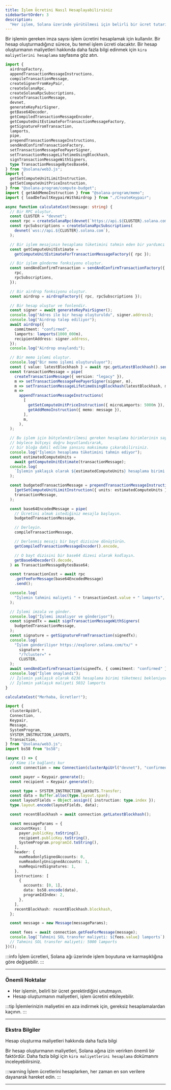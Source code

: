 ```yaml
---
title: İşlem Ücretini Nasıl Hesaplayabilirsiniz
sidebarSortOrder: 3
description:
  "Her işlem, Solana üzerinde yürütülmesi için belirli bir ücret tutarına mal olur. Solana üzerindeki işlem ücretlerini nasıl hesaplayacağınızı öğrenin."
---
```


Bir işlemin gereken imza sayısı işlem ücretini hesaplamak için kullanılır. Bir hesap oluşturmadığınız sürece, bu temel işlem ücreti olacaktır. Bir hesap oluşturmanın maliyetleri hakkında daha fazla bilgi edinmek için `kira maliyetlerini hesaplama` sayfasına göz atın.





```typescript filename="calculate-cost.ts" {101-118}
import {
  airdropFactory,
  appendTransactionMessageInstructions,
  compileTransactionMessage,
  createSignerFromKeyPair,
  createSolanaRpc,
  createSolanaRpcSubscriptions,
  createTransactionMessage,
  devnet,
  generateKeyPairSigner,
  getBase64Decoder,
  getCompiledTransactionMessageEncoder,
  getComputeUnitEstimateForTransactionMessageFactory,
  getSignatureFromTransaction,
  lamports,
  pipe,
  prependTransactionMessageInstructions,
  sendAndConfirmTransactionFactory,
  setTransactionMessageFeePayerSigner,
  setTransactionMessageLifetimeUsingBlockhash,
  signTransactionMessageWithSigners,
  type TransactionMessageBytesBase64,
} from "@solana/web3.js";
import {
  getSetComputeUnitLimitInstruction,
  getSetComputeUnitPriceInstruction,
} from "@solana-program/compute-budget";
import { getAddMemoInstruction } from "@solana-program/memo";
import { loadDefaultKeypairWithAirdrop } from "./CreateKeypair";

async function calculateCost(message: string) {
  // Bir RPC oluştur.
  const CLUSTER = "devnet";
  const rpc = createSolanaRpc(devnet(`https://api.${CLUSTER}.solana.com`));
  const rpcSubscriptions = createSolanaRpcSubscriptions(
    devnet(`wss://api.${CLUSTER}.solana.com`),
  );

  // Bir işlem mesajının hesaplama tüketimini tahmin eden bir yardımcı oluştur.
  const getComputeUnitEstimate =
    getComputeUnitEstimateForTransactionMessageFactory({ rpc });

  // Bir işlem gönderme fonksiyonu oluştur.
  const sendAndConfirmTransaction = sendAndConfirmTransactionFactory({
    rpc,
    rpcSubscriptions,
  });

  // Bir airdrop fonksiyonu oluştur.
  const airdrop = airdropFactory({ rpc, rpcSubscriptions });

  // Bir hesap oluştur ve fonlendir.
  const signer = await generateKeyPairSigner();
  console.log("Adres ile bir hesap oluşturuldu", signer.address);
  console.log("Airdrop talep ediliyor");
  await airdrop({
    commitment: "confirmed",
    lamports: lamports(1000_000n),
    recipientAddress: signer.address,
  });
  console.log("Airdrop onaylandı");

  // Bir memo işlemi oluştur.
  console.log("Bir memo işlemi oluşturuluyor");
  const { value: latestBlockhash } = await rpc.getLatestBlockhash().send();
  const transactionMessage = pipe(
    createTransactionMessage({ version: "legacy" }),
    m => setTransactionMessageFeePayerSigner(signer, m),
    m => setTransactionMessageLifetimeUsingBlockhash(latestBlockhash, m),
    m =>
      appendTransactionMessageInstructions(
        [
          getSetComputeUnitPriceInstruction({ microLamports: 5000n }),
          getAddMemoInstruction({ memo: message }),
        ],
        m,
      ),
  );

  // Bu işlem için bütçelendirilmesi gereken hesaplama birimlerinin sayısını belirleyin
  // böylece bütçeyi doğru boyutlandırarak,
  // bir bloğa dahil edilme şansını maksimuma çıkarabilirsiniz.
  console.log("İşlemin hesaplama tüketimini tahmin ediyor");
  const estimatedComputeUnits =
    await getComputeUnitEstimate(transactionMessage);
  console.log(
    `İşlemin yaklaşık olarak ${estimatedComputeUnits} hesaplama birimi tüketmesi bekleniyor`,
  );

  const budgetedTransactionMessage = prependTransactionMessageInstructions(
    [getSetComputeUnitLimitInstruction({ units: estimatedComputeUnits })],
    transactionMessage,
  );

  const base64EncodedMessage = pipe(
    // Ücretini almak istediğiniz mesajla başlayın.
    budgetedTransactionMessage,

    // Derleyin.
    compileTransactionMessage,

    // Derlenmiş mesajı bir bayt dizisine dönüştürün.
    getCompiledTransactionMessageEncoder().encode,

    // O bayt dizisini bir base64 dizesi olarak kodlayın.
    getBase64Decoder().decode,
  ) as TransactionMessageBytesBase64;

  const transactionCost = await rpc
    .getFeeForMessage(base64EncodedMessage)
    .send();

  console.log(
    "İşlemin tahmini maliyeti " + transactionCost.value + " lamports",
  );

  // İşlemi imzala ve gönder.
  console.log("İşlemi imzalıyor ve gönderiyor");
  const signedTx = await signTransactionMessageWithSigners(
    budgetedTransactionMessage,
  );
  const signature = getSignatureFromTransaction(signedTx);
  console.log(
    "İşlem gönderiliyor https://explorer.solana.com/tx/" +
      signature +
      "/?cluster=" +
      CLUSTER,
  );
  await sendAndConfirmTransaction(signedTx, { commitment: "confirmed" });
  console.log("İşlem onaylandı");
  // İşlemin yaklaşık olarak 6236 hesaplama birimi tüketmesi bekleniyor
  // İşlemin yaklaşık maliyeti 5032 lamports
}

calculateCost("Merhaba, Ücretler!");
```




```typescript filename="calculate-cost.ts {108-111}"
import {
  clusterApiUrl,
  Connection,
  Keypair,
  Message,
  SystemProgram,
  SYSTEM_INSTRUCTION_LAYOUTS,
  Transaction,
} from "@solana/web3.js";
import bs58 from "bs58";

(async () => {
  // Küme ile bağlantı kur
  const connection = new Connection(clusterApiUrl("devnet"), "confirmed");

  const payer = Keypair.generate();
  const recipient = Keypair.generate();

  const type = SYSTEM_INSTRUCTION_LAYOUTS.Transfer;
  const data = Buffer.alloc(type.layout.span);
  const layoutFields = Object.assign({ instruction: type.index });
  type.layout.encode(layoutFields, data);

  const recentBlockhash = await connection.getLatestBlockhash();

  const messageParams = {
    accountKeys: [
      payer.publicKey.toString(),
      recipient.publicKey.toString(),
      SystemProgram.programId.toString(),
    ],
    header: {
      numReadonlySignedAccounts: 0,
      numReadonlyUnsignedAccounts: 1,
      numRequiredSignatures: 1,
    },
    instructions: [
      {
        accounts: [0, 1],
        data: bs58.encode(data),
        programIdIndex: 2,
      },
    ],
    recentBlockhash: recentBlockhash.blockhash,
  };

  const message = new Message(messageParams);

  const fees = await connection.getFeeForMessage(message);
  console.log(`Tahmini SOL transfer maliyeti: ${fees.value} lamports`);
  // Tahmini SOL transfer maliyeti: 5000 lamports
})();
```





:::info
İşlem ücretleri, Solana ağı üzerinde işlem boyutuna ve karmaşıklığına göre değişebilir. 
:::

---
### Önemli Noktalar
- Her işlemin, belirli bir ücret gerektirdiğini unutmayın.
- Hesap oluşturmanın maliyetleri, işlem ücretini etkileyebilir.
  
:::tip
İşlemlerinizin maliyetini en aza indirmek için, gereksiz hesaplamalardan kaçının.
:::

---

### Ekstra Bilgiler


Hesap oluşturma maliyetleri hakkında daha fazla bilgi

Bir hesap oluşturmanın maliyetleri, Solana ağına izin verirken önemli bir faktördür. Daha fazla bilgi için `kira maliyetlerini hesaplama` dokümanını inceleyebilirsiniz.


:::warning
İşlem ücretlerini hesaplarken, her zaman en son verilere dayanarak hareket edin.
:::

---